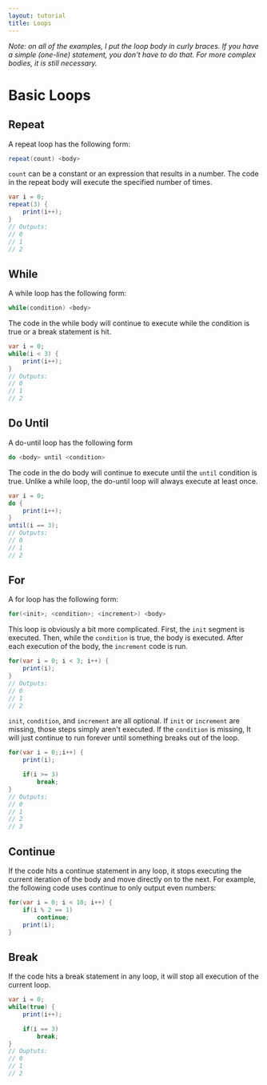 ```yaml
---
layout: tutorial
title: Loops
---
```


*Note: on all of the examples, I put the loop body in curly braces. If you have a simple (one-line) statement, you don't have to do that. For more complex bodies, it is still necessary.*

# Basic Loops

## Repeat
A repeat loop has the following form:

```cs
repeat(count) <body>
```

`count` can be a constant or an expression that results in a number. The code in the repeat body will execute the specified number of times.

```cs
var i = 0;
repeat(3) {
    print(i++);
}
// Outputs:
// 0
// 1
// 2
```

## While

A while loop has the following form:

```cs
while(condition) <body>
```

The code in the while body will continue to execute while the condition is true or a break statement is hit.

```cs
var i = 0;
while(i < 3) {
    print(i++);
}
// Outputs:
// 0
// 1
// 2
```

## Do Until

A do-until loop has the following form

```cs
do <body> until <condition>
```

The code in the do body will continue to execute until the `until` condition is true. Unlike a while loop, the do-until loop will always execute at least once.

```cs
var i = 0;
do {
    print(i++);
}
until(i == 3);
// Outputs:
// 0
// 1
// 2
```

## For

A for loop has the following form:

```cs
for(<init>; <condition>; <increment>) <body>
```

This loop is obviously a bit more complicated. First, the `init` segment is executed. Then, while the `condition` is true, the body is executed. After each execution of the body, the `increment` code is run.

```cs
for(var i = 0; i < 3; i++) {
    print(i);
}
// Outputs:
// 0
// 1
// 2
```

`init`, `condition`, and `increment` are all optional. If `init` or `increment` are missing, those steps simply aren't executed. If the `condition` is missing, It will just continue to run forever until something breaks out of the loop.

```cs
for(var i = 0;;i++) {
    print(i);

    if(i >= 3)
        break;
}
// Outputs:
// 0
// 1
// 2
// 3
```

## Continue
If the code hits a continue statement in any loop, it stops executing the current iteration of the body and move directly on to the next. For example, the following code uses continue to only output even numbers:
```cs
for(var i = 0; i < 10; i++) {
    if(i % 2 == 1)
        continue;
    print(i);
}
```

## Break
If the code hits a break statement in any loop, it will stop all execution of the current loop.

```cs
var i = 0;
while(true) {
    print(i++);

    if(i == 3)
        break;
}
// Ouptuts:
// 0
// 1
// 2
```
